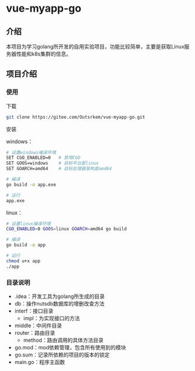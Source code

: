 # vue-myapp-go

## **介绍**

本项目为学习golang所开发的自用实验项目，功能比较简单，主要是获取Linux服务器性能和k8s集群的信息。

## 项目介绍

### 使用

下载

```bash
git clone https://gitee.com/Outsrkem/vue-myapp-go.git
```

安装

windows：

```bash
# 设置windows编译环境
SET CGO_ENABLED=0	# 禁用CGO
SET GOOS=windows  	# 目标平台是linux
SET GOARCH=amd64  	# 目标处理器架构是amd64

# 编译
go build -o app.exe

# 运行
app.exe
```

linux：

```bash
# 设置linux编译环境
CGO_ENABLED=0 GOOS=linux GOARCH=amd64 go build

# 编译
go build -o app

# 运行
chmod u+x app
./app
```

### 目录说明

- .idea：开发工具为golang所生成的目录
- db：操作nutsdb数据库的增删改查方法
- interf：接口目录
  - impl：为实现接口的方法
- middle：中间件目录
- router：路由目录
  - method：路由调用的具体方法目录
- go.mod：mod依赖管理，包含所有使用到的模块
- go.sum：记录所依赖的项目的版本的锁定
- main.go：程序主函数
